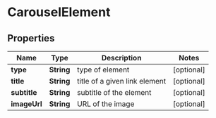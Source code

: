 

# CarouselElement


## Properties

| Name | Type | Description | Notes |
|------------ | ------------- | ------------- | -------------|
|**type** | **String** | type of element |  [optional] |
|**title** | **String** | title of a given link element |  [optional] |
|**subtitle** | **String** | subtitle of the element |  [optional] |
|**imageUrl** | **String** | URL of the image |  [optional] |



